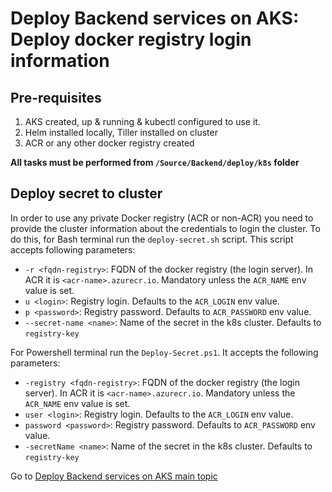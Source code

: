 # Deploy Backend services on AKS: Deploy docker registry login information

## Pre-requisites

1. AKS created, up & running & kubectl configured to use it.
2. Helm installed locally, Tiller installed on cluster
3. ACR or any other docker registry created

**All tasks must be performed from `/Source/Backend/deploy/k8s` folder**

## Deploy secret to cluster

In order to use any private Docker registry (ACR or non-ACR) you need to provide the cluster information about the credentials to login the cluster. To do this, for Bash terminal run the `deploy-secret.sh` script. This script accepts following parameters:

* `-r <fqdn-registry>`: FQDN of the docker registry (the login server). In ACR it is `<acr-name>.azurecr.io`. Mandatory unless the `ACR_NAME` env value is set.
* `u <login>`: Registry login. Defaults to the `ACR_LOGIN` env value.
* `p <password>`: Registry password. Defaults to `ACR_PASSWORD` env value.
* `--secret-name <name>`: Name of the secret in the k8s cluster. Defaults to `registry-key`

For Powershell terminal run the `Deploy-Secret.ps1`. It accepts the following parameters:
* `-registry <fqdn-registry>`: FQDN of the docker registry (the login server). In ACR it is `<acr-name>.azurecr.io`. Mandatory unless the `ACR_NAME` env value is set.
* `user <login>`: Registry login. Defaults to the `ACR_LOGIN` env value.
* `password <password>`: Registry password. Defaults to `ACR_PASSWORD` env value.
* `-secretName <name>`: Name of the secret in the k8s cluster. Defaults to `registry-key`


Go to [Deploy Backend services on AKS main topic](../02-deploy-apis.md)